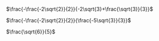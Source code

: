 $\frac{-\frac{-2\sqrt{2}}{2}}{-2\sqrt{3}+\frac{\sqrt{3}}{3}}$

$\frac{-\frac{-2\sqrt{2}}{2}}{\frac{-5\sqrt{3}}{3}}$

$\frac{\sqrt{6}}{5}$

